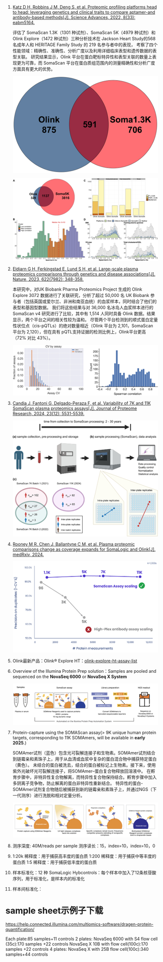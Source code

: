1.  [Katz D H, Robbins J M, Deng S, et al. Proteomic profiling platforms head to head: leveraging genetics and clinical traits to compare aptamer-and antibody-based methods[J]. Science Advances, 2022, 8(33): eabm5164.](https://www.science.org/doi/full/10.1126/sciadv.abm5164)

    评估了 SomaScan 1.3K（1301 种试剂）、SomaScan 5K（4979 种试剂）和 Olink Explore（1472 种试剂）三种分析技术在 Jackson Heart Study的568名成年人和 HERITAGE Family Study 的 219 名参与者中的表现，
    考察了四个性能领域：精确性、准确性、分析广度以及利用详细临床表型和遗传数据的表型关联。
    研究结果显示，Olink 平台在蛋白靶标特异性和表型关联的数量上表现更为可靠，而 SomaScan 平台在蛋白质组范围内的测量精确性和分析广度方面具有更大的优势。

    ![Olink_SomaLogic1.3](./Olink_SomaLogic1.3K.jpg)

    ![Olink_SomaLogic5K](./Olink_SomaLogic5K.jpg)

2.  [Eldjarn G H, Ferkingstad E, Lund S H, et al. Large-scale plasma proteomics comparisons through genetics and disease associations[J]. Nature, 2023, 622(7982): 348-358.](https://www.nature.com/articles/s41586-023-06563-x)

    本研究中，对UK Biobank Pharma Proteomics Project 生成的 Olink Explore 3072 数据进行了关联研究，分析了超过 50,000 名 UK Biobank 参与者（包括英国或爱尔兰、非洲和南亚血统）的血浆样本，同时结合了他们的表型和基因型数据。
    我们将这些结果与对 36,000 名冰岛人血浆样本进行的 SomaScan v4 研究进行了比较，其中有 1,514 人同时具备 Olink 数据。结果显示，两个平台之间的相关性较为温和。
    尽管两个平台检测到的顺式蛋白定量性状位点（cis-pQTLs）的绝对数量相近（Olink 平台为 2,101，SomaScan 平台为 2,120），但在具有 pQTL支持证据的检测比例上，Olink平台更高（72% 对比 43%）。

    ![OLink3072_SomaScanv4](./Olink3072_SomaScanv4.png)

3.  [Candia J, Fantoni G, Delgado-Peraza F, et al. Variability of 7K and 11K SomaScan plasma proteomics assays[J]. Journal of Proteome Research, 2024, 23(12): 5531-5539.](https://pubs.acs.org/doi/full/10.1021/acs.jproteome.4c00667)

    ![SomaLogic7K](./SomaScan_7K.jpeg)

4.  [Rooney M R, Chen J, Ballantyne C M, et al. Plasma proteomic comparisons change as coverage expands for SomaLogic and Olink[J]. medRxiv, 2024.](https://pmc.ncbi.nlm.nih.gov/articles/PMC11261933/)

    ![SomaLogic](./Head-to-Head-Chart-v4.png)

5.  Olink最新产品：Olink® Explore HT：[olink-explore-ht-assay-list](./olink-explore-ht-assay-list.xlsx)

6.  Overview of the Illumina Protein Prep solution：Samples are pooled and sequenced on the **NovaSeq 6000** or **NovaSeq X System**

    ![Overview of the Illumina Protein Prep solution](./Overview_of_the_Illumina_Protein_Prep_solution.png)

7.  Protein-capture using the SOMAScan assay(> 9K unique human protein targets, corresponding to 11K SOMAmers, will be available in **early 2025**.)

    SOMAmer试剂（蓝色）包含光可裂解连接子和生物素。SOMAmer试剂结合到链霉亲和素珠子上，用于从血清或血浆中复杂的蛋白混合物中捕获特定蛋白（黄色）。
    未结合的蛋白被洗去，结合的蛋白被标记上生物素。接下来，使用紫外光破坏光可裂解连接子，将SOMAmer–蛋白复合物释放回溶液中。
   在孵育步骤中，非特异性复合物解离，而特异性复合物保持结合。孵育步骤中加入多阴离子竞争物，防止解离的蛋白非特异性重新结合。
    特异性的蛋白-SOMAmer试剂复合物随后被捕获到新的链霉亲和素珠子上，并通过NGS（下一代测序）进行洗脱和相对定量分析。

    ![Protein-capture using the SOMAScan assay](./Protein-capture-using-the-SOMAScan-assay.png)
8. 测序深度: 40M/reads per sample 测序读长：15，index=10，index=10，0

9.
    1:20k 稀释度：用于捕获高丰度的蛋白质
    1:200 稀释度：用于捕获中等丰度的蛋白质
    1:5 稀释度：用于捕获低丰度的蛋白质
10. 样本标准化：12 种 SomaLogic Hybcontrols：每个样本中加入了12条核苷酸序列，用于标准化，是样本内的标准化
11. 样本间标准化：


# sample sheet示例子下载

https://help.connected.illumina.com/multiomics-software/dragen-protein-quantification/


Each plate:85 samples+11 controls
2 plates:
    NovaSeq 6000 with S4 flow cell (35c):170 samples +22 controls
    NovaSeq X 10B with flow cell(100c):170 samples +22 controls
4 plates:
    NovaSeq X with 25B flow cell(100c):340 samples+44  controls
